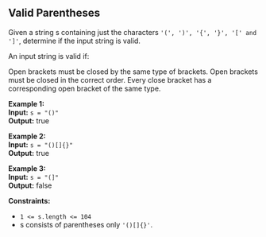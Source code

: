 ## Valid Parentheses

Given a string s containing just the characters `'(', ')', '{', '}', '[' and ']'`, determine if the input string is valid.

An input string is valid if:

Open brackets must be closed by the same type of brackets.
Open brackets must be closed in the correct order.
Every close bracket has a corresponding open bracket of the same type.
 

**Example 1:**  
**Input:** `s = "()"`  
**Output:** true

**Example 2:**  
**Input:** `s = "()[]{}"`  
**Output:** true

**Example 3:**  
**Input:** `s = "(]"`  
**Output:** false
 

**Constraints:**

- `1 <= s.length <= 104`
- s consists of parentheses only `'()[]{}'`.

